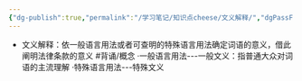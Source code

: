 ```yaml
---
{"dg-publish":true,"permalink":"/学习笔记/知识点cheese/文义解释/","dgPassFrontmatter":true}
---
```


- 文义解释：依⼀般语言用法或者可查明的特殊语言用法确定词语的意义，借此阐明法律条款的意义 #背诵/概念 
·一般语言用法---一般文义：指普通大众对词语的主流理解
·特殊语言用法---特殊文义